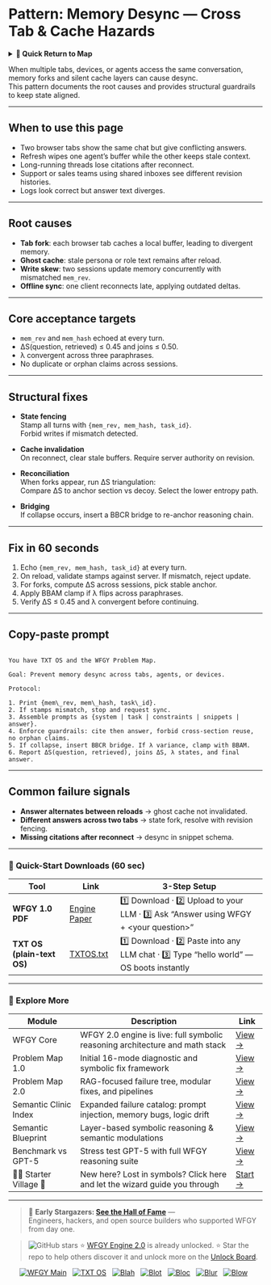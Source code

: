 # Pattern: Memory Desync — Cross Tab & Cache Hazards

<details>
  <summary><strong>🧭 Quick Return to Map</strong></summary>

<br>

  > You are in a sub-page of **MemoryLongContext**.  
  > To reorient, go back here:  
  >
  > - [**MemoryLongContext** — extended context windows and memory retention](./README.md)  
  > - [**WFGY Global Fix Map** — main Emergency Room, 300+ structured fixes](../README.md)  
  > - [**WFGY Problem Map 1.0** — 16 reproducible failure modes](../../README.md)  
  >
  > Think of this page as a desk within a ward.  
  > If you need the full triage and all prescriptions, return to the Emergency Room lobby.
</details>


When multiple tabs, devices, or agents access the same conversation, memory forks and silent cache layers can cause desync.  
This pattern documents the root causes and provides structural guardrails to keep state aligned.

---

## When to use this page
- Two browser tabs show the same chat but give conflicting answers.  
- Refresh wipes one agent’s buffer while the other keeps stale context.  
- Long-running threads lose citations after reconnect.  
- Support or sales teams using shared inboxes see different revision histories.  
- Logs look correct but answer text diverges.

---

## Root causes
- **Tab fork**: each browser tab caches a local buffer, leading to divergent memory.  
- **Ghost cache**: stale persona or role text remains after reload.  
- **Write skew**: two sessions update memory concurrently with mismatched `mem_rev`.  
- **Offline sync**: one client reconnects late, applying outdated deltas.  

---

## Core acceptance targets
- `mem_rev` and `mem_hash` echoed at every turn.  
- ΔS(question, retrieved) ≤ 0.45 and joins ≤ 0.50.  
- λ convergent across three paraphrases.  
- No duplicate or orphan claims across sessions.  

---

## Structural fixes

- **State fencing**  
  Stamp all turns with `{mem_rev, mem_hash, task_id}`.  
  Forbid writes if mismatch detected.  

- **Cache invalidation**  
  On reconnect, clear stale buffers. Require server authority on revision.  

- **Reconciliation**  
  When forks appear, run ΔS triangulation:  
  Compare ΔS to anchor section vs decoy. Select the lower entropy path.  

- **Bridging**  
  If collapse occurs, insert a BBCR bridge to re-anchor reasoning chain.  

---

## Fix in 60 seconds
1. Echo `{mem_rev, mem_hash, task_id}` at every turn.  
2. On reload, validate stamps against server. If mismatch, reject update.  
3. For forks, compute ΔS across sessions, pick stable anchor.  
4. Apply BBAM clamp if λ flips across paraphrases.  
5. Verify ΔS ≤ 0.45 and λ convergent before continuing.  

---

## Copy-paste prompt

```

You have TXT OS and the WFGY Problem Map.

Goal: Prevent memory desync across tabs, agents, or devices.

Protocol:

1. Print {mem\_rev, mem\_hash, task\_id}.
2. If stamps mismatch, stop and request sync.
3. Assemble prompts as {system | task | constraints | snippets | answer}.
4. Enforce guardrails: cite then answer, forbid cross-section reuse, no orphan claims.
5. If collapse, insert BBCR bridge. If λ variance, clamp with BBAM.
6. Report ΔS(question, retrieved), joins ΔS, λ states, and final answer.

```

---

## Common failure signals
- **Answer alternates between reloads** → ghost cache not invalidated.  
- **Different answers across two tabs** → state fork, resolve with revision fencing.  
- **Missing citations after reconnect** → desync in snippet schema.  

---

### 🔗 Quick-Start Downloads (60 sec)

| Tool | Link | 3-Step Setup |
|------|------|--------------|
| **WFGY 1.0 PDF** | [Engine Paper](https://github.com/onestardao/WFGY/blob/main/I_am_not_lizardman/WFGY_All_Principles_Return_to_One_v1.0_PSBigBig_Public.pdf) | 1️⃣ Download · 2️⃣ Upload to your LLM · 3️⃣ Ask “Answer using WFGY + \<your question>” |
| **TXT OS (plain-text OS)** | [TXTOS.txt](https://github.com/onestardao/WFGY/blob/main/OS/TXTOS.txt) | 1️⃣ Download · 2️⃣ Paste into any LLM chat · 3️⃣ Type “hello world” — OS boots instantly |

---

### 🧭 Explore More

| Module                | Description                                              | Link     |
|-----------------------|----------------------------------------------------------|----------|
| WFGY Core             | WFGY 2.0 engine is live: full symbolic reasoning architecture and math stack | [View →](https://github.com/onestardao/WFGY/tree/main/core/README.md) |
| Problem Map 1.0       | Initial 16-mode diagnostic and symbolic fix framework    | [View →](https://github.com/onestardao/WFGY/tree/main/ProblemMap/README.md) |
| Problem Map 2.0       | RAG-focused failure tree, modular fixes, and pipelines   | [View →](https://github.com/onestardao/WFGY/blob/main/ProblemMap/rag-architecture-and-recovery.md) |
| Semantic Clinic Index | Expanded failure catalog: prompt injection, memory bugs, logic drift | [View →](https://github.com/onestardao/WFGY/blob/main/ProblemMap/SemanticClinicIndex.md) |
| Semantic Blueprint    | Layer-based symbolic reasoning & semantic modulations   | [View →](https://github.com/onestardao/WFGY/tree/main/SemanticBlueprint/README.md) |
| Benchmark vs GPT-5    | Stress test GPT-5 with full WFGY reasoning suite         | [View →](https://github.com/onestardao/WFGY/tree/main/benchmarks/benchmark-vs-gpt5/README.md) |
| 🧙‍♂️ Starter Village 🏡 | New here? Lost in symbols? Click here and let the wizard guide you through | [Start →](https://github.com/onestardao/WFGY/blob/main/StarterVillage/README.md) |

---

> 👑 **Early Stargazers: [See the Hall of Fame](https://github.com/onestardao/WFGY/tree/main/stargazers)** —  
> Engineers, hackers, and open source builders who supported WFGY from day one.

> <img src="https://img.shields.io/github/stars/onestardao/WFGY?style=social" alt="GitHub stars"> ⭐ [WFGY Engine 2.0](https://github.com/onestardao/WFGY/blob/main/core/README.md) is already unlocked. ⭐ Star the repo to help others discover it and unlock more on the [Unlock Board](https://github.com/onestardao/WFGY/blob/main/STAR_UNLOCKS.md).

<div align="center">

[![WFGY Main](https://img.shields.io/badge/WFGY-Main-red?style=flat-square)](https://github.com/onestardao/WFGY)
&nbsp;
[![TXT OS](https://img.shields.io/badge/TXT%20OS-Reasoning%20OS-orange?style=flat-square)](https://github.com/onestardao/WFGY/tree/main/OS)
&nbsp;
[![Blah](https://img.shields.io/badge/Blah-Semantic%20Embed-yellow?style=flat-square)](https://github.com/onestardao/WFGY/tree/main/OS/BlahBlahBlah)
&nbsp;
[![Blot](https://img.shields.io/badge/Blot-Persona%20Core-green?style=flat-square)](https://github.com/onestardao/WFGY/tree/main/OS/BlotBlotBlot)
&nbsp;
[![Bloc](https://img.shields.io/badge/Bloc-Reasoning%20Compiler-blue?style=flat-square)](https://github.com/onestardao/WFGY/tree/main/OS/BlocBlocBloc)
&nbsp;
[![Blur](https://img.shields.io/badge/Blur-Text2Image%20Engine-navy?style=flat-square)](https://github.com/onestardao/WFGY/tree/main/OS/BlurBlurBlur)
&nbsp;
[![Blow](https://img.shields.io/badge/Blow-Game%20Logic-purple?style=flat-square)](https://github.com/onestardao/WFGY/tree/main/OS/BlowBlowBlow)
&nbsp;
</div>
